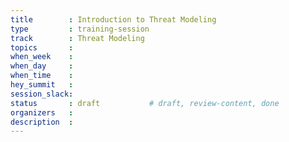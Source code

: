 ```yaml
---
title        : Introduction to Threat Modeling 
type         : training-session
track        : Threat Modeling
topics       : 
when_week    :
when_day     : 
when_time    : 
hey_summit   :
session_slack:
status       : draft           # draft, review-content, done
organizers   : 
description  : 
---
```


